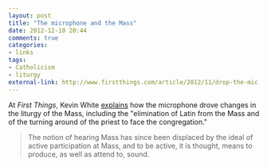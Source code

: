 ```yaml
---
layout: post
title: "The microphone and the Mass"
date: 2012-12-10 20:44
comments: true
categories: 
- links
tags:
- Catholicism
- liturgy
external-link: http://www.firstthings.com/article/2012/11/drop-the-mic
---
```


At *First Things*, Kevin White [explains][] how the microphone drove
changes in the liturgy of the Mass, including the "elimination of Latin
from the Mass and of the turning around of the priest to face the
congregation."

> The notion of hearing Mass has since been displaced by the ideal of
> active participation at Mass, and to be active, it is thought, means
> to produce, as well as attend to, sound.

  [explains]: http://www.firstthings.com/article/2012/11/drop-the-mic
